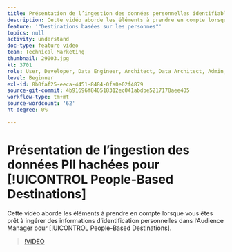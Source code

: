 ```yaml
---
title: Présentation de l’ingestion des données personnelles identifiables hachées pour les destinations basées sur les personnes
description: Cette vidéo aborde les éléments à prendre en compte lorsque vous êtes prêt à ingérer des informations d’identification personnelles dans l’Audience Manager pour les destinations basées sur les personnes.
feature: '"Destinations basées sur les personnes"'
topics: null
activity: understand
doc-type: feature video
team: Technical Marketing
thumbnail: 29003.jpg
kt: 3701
role: User, Developer, Data Engineer, Architect, Data Architect, Admin, Leader
level: Beginner
exl-id: 8b0faf25-eeca-4451-8484-0fa0e02f4879
source-git-commit: 4b91696f840518312ec041abdbe5217178aee405
workflow-type: tm+mt
source-wordcount: '62'
ht-degree: 0%

---
```


# Présentation de l’ingestion des données PII hachées pour [!UICONTROL People-Based Destinations]

Cette vidéo aborde les éléments à prendre en compte lorsque vous êtes prêt à ingérer des informations d’identification personnelles dans l’Audience Manager pour [!UICONTROL People-Based Destinations].

>[!VIDEO](https://video.tv.adobe.com/v/29003/?quality=12)

